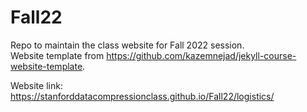 # Fall22

Repo to maintain the class website for Fall 2022 session.\
Website template from https://github.com/kazemnejad/jekyll-course-website-template.

Website link:
https://stanforddatacompressionclass.github.io/Fall22/logistics/
